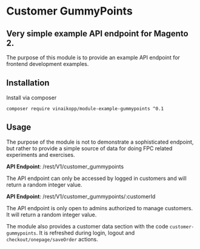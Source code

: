 # Customer GummyPoints

## Very simple example API endpoint for Magento 2.

The purpose of this module is to provide an example API endpoint
for frontend development examples.

## Installation

Install via composer

`composer require vinaikopp/module-example-gummypoints ^0.1`

## Usage

The purpose of the module is not to demonstrate a sophisticated endpoint,
but rather to provide a simple source of data for doing FPC related
experiments and exercises.
 
**API Endpoint**: /rest/V1/customer_gummypoints

The API endpoint can only be accessed by logged in customers and
will return a random integer value.


**API Endpoint**: /rest/V1/customer_gummypoints/:customerId

The API endpoint is only open to admins authorized to manage customers.
It will return a random integer value.

The module also provides a customer data section with the code
`customer-gummypoints`. It is refreshed during login, logout and
`checkout/onepage/saveOrder` actions.
